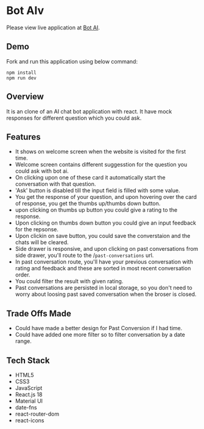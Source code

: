 
# Bot AIv

Please view live application at [Bot AI](https://bot-ai-nine-mu.vercel.app/).

## Demo 

Fork and run this application using below command: 

```
npm install
npm run dev
```

## Overview
 
It is an clone of an AI chat bot application with react. It have mock responses for different question which you could ask. 

## Features

* It shows on welcome screen when the website is visited for the first time.
* Welcome screen contains different suggesstion for the question you could ask with bot ai.
* On clicking upon one of these card it automatically start the conversation with that question.
* 'Ask' button is disabled till the input field is filled with some value.
* You get the response of your question, and upon hovering over the card of response, you get the thumbs up/thumbs down button.
* upon clicking on thumbs up button you could give a rating to the response.
* Upon clicking on thumbs down button you could give an input feedback for the repsonse.
* Upon clickin on save button, you could save the converstaion and the chats will be cleared.
* Side drawer is responsive, and upon clicking on past conversations from side drawer, you'll route to the /```past-conversations``` url.
* In past conversation route, you'll have your previous conversation with rating and feedback and these are sorted in most recent conversation order.
* You could filter the result with given rating.
* Past conversations are persisted in local storage, so you don't need to worry about loosing past saved conversation when the broser is closed.

## Trade Offs Made

* Could have made a better design for Past Conversion if I had time.
* Could have added one more filter so to filter conversation by a date range.

## Tech Stack

* HTML5
* CSS3
* JavaScript
* React.js 18
* Material UI 
* date-fns
* react-router-dom
* react-icons
